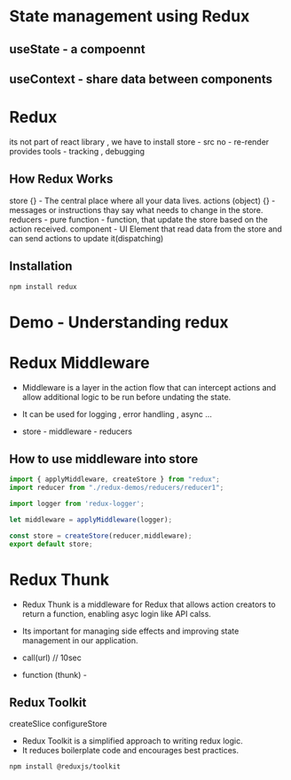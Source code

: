 # State management  using Redux

## useState     - a compoennt
## useContext   - share data between components


# Redux
its not part of react library , we have to install
store - src 
no - re-render
provides tools - tracking , debugging

## How Redux Works
store {} - The central place where all your data lives.
actions (object) {} - messages or instructions thay say what needs to change in the store.
reducers - pure function - function, that update the store based on the action received.
component - UI Element that read data from the store and can send actions to update it(dispatching)


## Installation 
```bash
npm install redux
```

# Demo - Understanding redux

# Redux Middleware

* Middleware is a layer in the action flow that can intercept actions and allow
additional logic to be run before undating the state.  
* It can be used for logging ,  error handling , async ... 

* store -  middleware  -  reducers

## How to use middleware into store
```js
import { applyMiddleware, createStore } from "redux";
import reducer from "./redux-demos/reducers/reducer1";

import logger from 'redux-logger';

let middleware = applyMiddleware(logger);

const store = createStore(reducer,middleware);
export default store;
```


# Redux Thunk

- Redux Thunk is a middleware for Redux that allows action creators to return a function, enabling asyc login like API calss.
- Its important for managing side effects and improving state management in our application.   

- call(url) // 10sec
- function (thunk) - 


## Redux Toolkit
createSlice
configureStore

* Redux Toolkit is a simplified approach to writing redux logic.  
* It reduces boilerplate code and encourages best practices. 



```bash
npm install @reduxjs/toolkit
```
